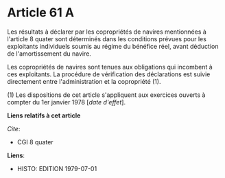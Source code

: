 # Article 61 A

Les résultats à déclarer par les copropriétés de navires mentionnées à l'article 8 quater sont déterminés dans les conditions
prévues pour les exploitants individuels soumis au régime du bénéfice réel, avant déduction de l'amortissement du navire.

Les copropriétés de navires sont tenues aux obligations qui incombent à ces exploitants. La procédure de vérification des
déclarations est suivie directement entre l'administration et la copropriété (1).

(1)  Les dispositions de cet article s'appliquent aux exercices ouverts à compter du 1er janvier 1978 [*date d'effet*].

**Liens relatifs à cet article**

_Cite_:

  - CGI 8 quater

**Liens**:

  - HISTO: EDITION 1979-07-01
